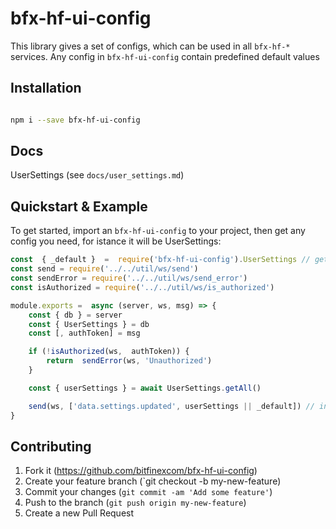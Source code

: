 # bfx-hf-ui-config

This library gives a set of configs, which can be used in all `bfx-hf-*` services. Any config in `bfx-hf-ui-config` contain predefined default values

## Installation

```bash

npm i --save bfx-hf-ui-config

```

## Docs
UserSettings (see `docs/user_settings.md`)  

## Quickstart & Example

To get started, import an `bfx-hf-ui-config` to your project, then get any config  you need, for istance it will be UserSettings:

```js
const  { _default }  =  require('bfx-hf-ui-config').UserSettings // get UserSettings default values
const send = require('../../util/ws/send')
const sendError = require('../../util/ws/send_error')
const isAuthorized = require('../../util/ws/is_authorized')

module.exports =  async (server, ws, msg) => {
	const { db } = server
	const { UserSettings } = db
	const [, authToken] = msg

	if (!isAuthorized(ws,  authToken)) {
		return  sendError(ws, 'Unauthorized')
	} 

	const { userSettings } = await UserSettings.getAll()

	send(ws, ['data.settings.updated', userSettings || _default]) // in case if userSettings in db are empty, then we should send _default object from the UserSettings
} 

```

## Contributing

1. Fork it (https://github.com/bitfinexcom/bfx-hf-ui-config)
2. Create your feature branch (`git checkout -b my-new-feature)
3. Commit your changes (`git commit -am 'Add some feature'`)
4. Push to the branch (`git push origin my-new-feature`)
5. Create a new Pull Request
